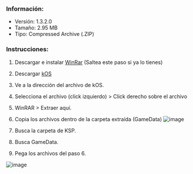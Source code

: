 ### Información:
- Versión: 1.3.2.0
- Tamaño: 2.95 MB
- Tipo: Compressed Archive (.ZIP)
### Instrucciones:
1. Descargar e instalar [WinRar](https://www.winrar.es/descargas/103/descargar-winrar-para-windows-x64-en-espanol) (Saltea este paso si ya lo tienes)
2. Descargar [kOS](https://download1529.mediafire.com/ur0bnyvtdmqg/9za9igcarz7y5m7/kOS-v1.3.2.0.zip)
3. Ve a la dirección del archivo de kOS.
4. Selecciona el archivo (click izquierdo) > Click derecho sobre el archivo
5. WinRAR > Extraer aquí.
6. Copia los archivos dentro de la carpeta extraída (GameData)
![image](https://user-images.githubusercontent.com/73393487/205960626-c674ad73-cd1f-4c4a-bce9-a2766eee37d9.png)

8. Busca la carpeta de KSP.
9. Busca GameData.
10. Pega los archivos del paso 6.

![image](https://user-images.githubusercontent.com/73393487/205980725-8e0d505a-fe76-4958-b668-a9367bf6679a.png)
